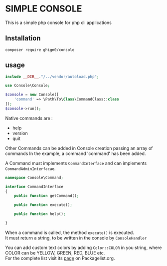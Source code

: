 SIMPLE CONSOLE 
===============

This is a simple php console for php cli applications

## Installation

```
composer require ghign0/console
```

## usage

```php
include __DIR__."/../vendor/autoload.php";

use Console\Console;

$console = new Console([
    'command' => \Path\To\Class\CommandClass::class
]);
$console->run();
```

Native commands are : 
* help
* version
* quit

Other Commands can be added in Console creation passing an array of commands
In the example, a command 'command' has been added.

A Command must implements `CommandInterface` and can implements `CommandAdminInterfacae`.

```php
namespace Console\Command;

interface CommandInterface
{
    public function getCommand();

    public function execute();

    public function help();

}
```
When a command is called, the method `execute()` is executed.  
It must return a string, to be written in the console by `ConsoleHandler`

You can add custom text colors by adding `Color::COLOR` in you string, where COLOR can be YELLOW, GREEN, RED, BLUE etc.  
For the complete list visit its <a href="https://packagist.org/packages/codedungeon/php-cli-colors">page</a> on Packagelist.org. 